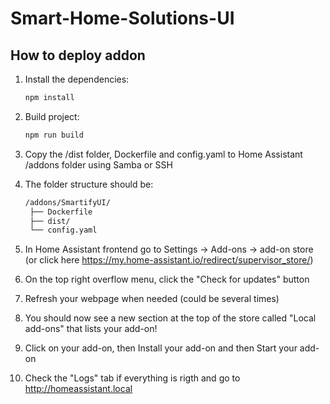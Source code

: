 # Smart-Home-Solutions-UI

## How to deploy addon

1. Install the dependencies:

   ```bash
   npm install
   ```

2. Build project:

   ```bash
   npm run build
   ```

3. Copy the /dist folder, Dockerfile and config.yaml to Home Assistant /addons folder using Samba or SSH

4. The folder structure should be:

   ```bash
   /addons/SmartifyUI/
    ├── Dockerfile
    ├── dist/
    └── config.yaml
   ```

5. In Home Assistant frontend go to Settings -> Add-ons -> add-on store (or click here https://my.home-assistant.io/redirect/supervisor_store/)

6. On the top right overflow menu, click the "Check for updates" button

7. Refresh your webpage when needed (could be several times)

8. You should now see a new section at the top of the store called "Local add-ons" that lists your add-on!

9. Click on your add-on, then Install your add-on and then Start your add-on

10. Check the "Logs" tab if everything is rigth and go to http://homeassistant.local

